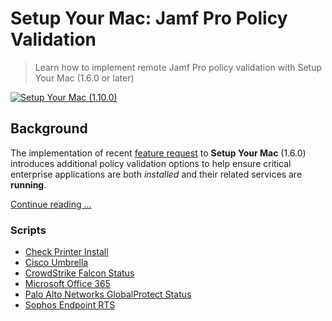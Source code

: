 # Setup Your Mac: Jamf Pro Policy Validation

> Learn how to implement remote Jamf Pro policy validation with Setup Your Mac (1.6.0 or later)

[<img alt="Setup Your Mac (1.10.0)" src="images/SYM_Remote_Validation.png" />](https://snelson.us/2023/01/setup-your-mac-validation/)

## Background

The implementation of recent [feature request](https://github.com/dan-snelson/dialog-scripts/issues/21) to **Setup Your Mac** (1.6.0) introduces additional policy validation options to help ensure critical enterprise applications are both _installed_ and their related services are **running**.

[Continue reading …](https://snelson.us/2023/01/setup-your-mac-validation/)

### Scripts
- [Check Printer Install](Check%20Printer%20Install.sh)
- [Cisco Umbrella](Cisco%20Umbrella.bash)
- [CrowdStrike Falcon Status](CrowdStrike%20Falcon%20Status.bash)
- [Microsoft Office 365](Microsoft%20Office%20365.bash)
- [Palo Alto Networks GlobalProtect Status](Palo%20Alto%20Networks%20GlobalProtect%20Status.bash)
- [Sophos Endpoint RTS](Sophos%20Endpoint%20RTS.bash)
